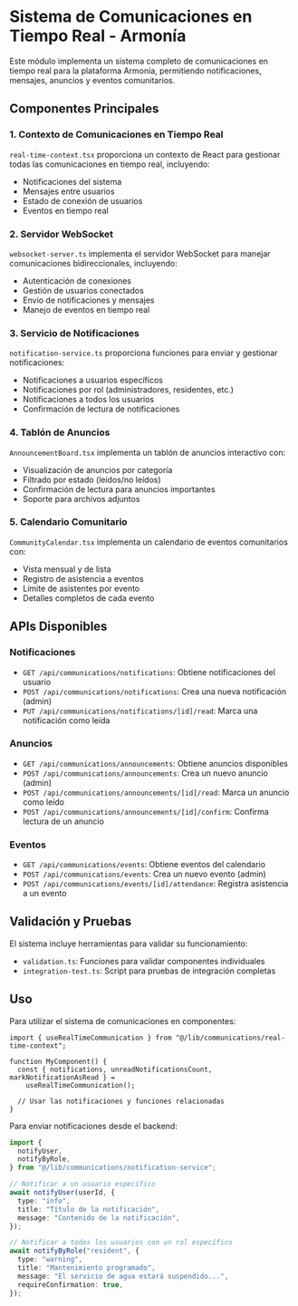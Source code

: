 # Sistema de Comunicaciones en Tiempo Real - Armonía

Este módulo implementa un sistema completo de comunicaciones en tiempo real para la plataforma Armonía, permitiendo notificaciones, mensajes, anuncios y eventos comunitarios.

## Componentes Principales

### 1. Contexto de Comunicaciones en Tiempo Real

`real-time-context.tsx` proporciona un contexto de React para gestionar todas las comunicaciones en tiempo real, incluyendo:

- Notificaciones del sistema
- Mensajes entre usuarios
- Estado de conexión de usuarios
- Eventos en tiempo real

### 2. Servidor WebSocket

`websocket-server.ts` implementa el servidor WebSocket para manejar comunicaciones bidireccionales, incluyendo:

- Autenticación de conexiones
- Gestión de usuarios conectados
- Envío de notificaciones y mensajes
- Manejo de eventos en tiempo real

### 3. Servicio de Notificaciones

`notification-service.ts` proporciona funciones para enviar y gestionar notificaciones:

- Notificaciones a usuarios específicos
- Notificaciones por rol (administradores, residentes, etc.)
- Notificaciones a todos los usuarios
- Confirmación de lectura de notificaciones

### 4. Tablón de Anuncios

`AnnouncementBoard.tsx` implementa un tablón de anuncios interactivo con:

- Visualización de anuncios por categoría
- Filtrado por estado (leídos/no leídos)
- Confirmación de lectura para anuncios importantes
- Soporte para archivos adjuntos

### 5. Calendario Comunitario

`CommunityCalendar.tsx` implementa un calendario de eventos comunitarios con:

- Vista mensual y de lista
- Registro de asistencia a eventos
- Límite de asistentes por evento
- Detalles completos de cada evento

## APIs Disponibles

### Notificaciones

- `GET /api/communications/notifications`: Obtiene notificaciones del usuario
- `POST /api/communications/notifications`: Crea una nueva notificación (admin)
- `PUT /api/communications/notifications/[id]/read`: Marca una notificación como leída

### Anuncios

- `GET /api/communications/announcements`: Obtiene anuncios disponibles
- `POST /api/communications/announcements`: Crea un nuevo anuncio (admin)
- `POST /api/communications/announcements/[id]/read`: Marca un anuncio como leído
- `POST /api/communications/announcements/[id]/confirm`: Confirma lectura de un anuncio

### Eventos

- `GET /api/communications/events`: Obtiene eventos del calendario
- `POST /api/communications/events`: Crea un nuevo evento (admin)
- `POST /api/communications/events/[id]/attendance`: Registra asistencia a un evento

## Validación y Pruebas

El sistema incluye herramientas para validar su funcionamiento:

- `validation.ts`: Funciones para validar componentes individuales
- `integration-test.ts`: Script para pruebas de integración completas

## Uso

Para utilizar el sistema de comunicaciones en componentes:

```tsx
import { useRealTimeCommunication } from "@/lib/communications/real-time-context";

function MyComponent() {
  const { notifications, unreadNotificationsCount, markNotificationAsRead } =
    useRealTimeCommunication();

  // Usar las notificaciones y funciones relacionadas
}
```

Para enviar notificaciones desde el backend:

```ts
import {
  notifyUser,
  notifyByRole,
} from "@/lib/communications/notification-service";

// Notificar a un usuario específico
await notifyUser(userId, {
  type: "info",
  title: "Título de la notificación",
  message: "Contenido de la notificación",
});

// Notificar a todos los usuarios con un rol específico
await notifyByRole("resident", {
  type: "warning",
  title: "Mantenimiento programado",
  message: "El servicio de agua estará suspendido...",
  requireConfirmation: true,
});
```
